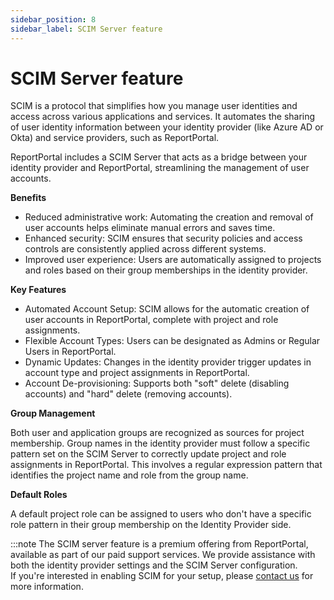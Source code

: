 ```yaml
---
sidebar_position: 8
sidebar_label: SCIM Server feature
---
```


# SCIM Server feature

SCIM is a protocol that simplifies how you manage user identities and access across various applications and services. It automates the sharing of user identity information between your identity provider (like Azure AD or Okta) and service providers, such as ReportPortal.

ReportPortal includes a SCIM Server that acts as a bridge between your identity provider and ReportPortal, streamlining the management of user accounts.

**Benefits**

* Reduced administrative work: Automating the creation and removal of user accounts helps eliminate manual errors and saves time.
* Enhanced security: SCIM ensures that security policies and access controls are consistently applied across different systems.
* Improved user experience: Users are automatically assigned to projects and roles based on their group memberships in the identity provider.

**Key Features**

* Automated Account Setup: SCIM allows for the automatic creation of user accounts in ReportPortal, complete with project and role assignments.
* Flexible Account Types: Users can be designated as Admins or Regular Users in ReportPortal.
* Dynamic Updates: Changes in the identity provider trigger updates in account type and project assignments in ReportPortal.
* Account De-provisioning: Supports both "soft" delete (disabling accounts) and "hard" delete (removing accounts).

**Group Management**

Both user and application groups are recognized as sources for project membership. Group names in the identity provider must follow a specific pattern set on the SCIM Server to correctly update project and role assignments in ReportPortal. This involves a regular expression pattern that identifies the project name and role from the group name.

**Default Roles**

A default project role can be assigned to users who don't have a specific role pattern in their group membership on the Identity Provider side.

:::note
The SCIM server feature is a premium offering from ReportPortal, available as part of our paid support services. We provide assistance with both the identity provider settings and the SCIM Server configuration.<br />
If you're interested in enabling SCIM for your setup, please [contact us](https://reportportal.io/contact-us/general) for more information.
